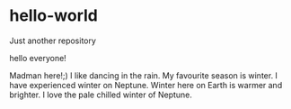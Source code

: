 # hello-world
Just another repository

hello everyone!

Madman here!;)
I like dancing in the rain. My favourite season is winter. I have experienced  winter on Neptune.
Winter here on Earth is warmer and brighter. I love the pale chilled winter of Neptune.
